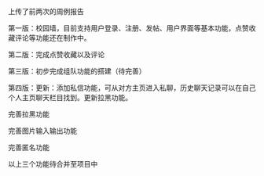上传了前两次的周例报告

第一版：校园墙，目前支持用户登录、注册、发帖、用户界面等基本功能，点赞收藏评论等功能还在制作中。

第二版：完成点赞收藏以及评论

第三版：初步完成组队功能的搭建（待完善）

第四版：更新：添加私信功能，可从对方主页进入私聊，历史聊天记录可以在自己个人主页聊天栏目找到。更新拉黑功能。

完善拉黑功能

完善图片输入输出功能

完善匿名功能

以上三个功能待合并至项目中
